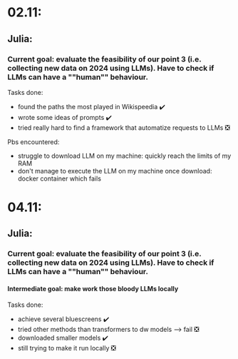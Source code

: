 # 02.11:
## Julia: 
### Current goal: evaluate the feasibility of our point 3 (i.e. collecting new data on 2024 using LLMs). Have to check if LLMs can have a ""human"" behaviour.
Tasks done:
- found the paths the most played in Wikispeedia ✔️
- wrote some ideas of prompts ✔️
- tried really hard to find a framework that automatize requests to LLMs ❎

Pbs encountered:
- struggle to download LLM on my machine: quickly reach the limits of my RAM
- don't manage to execute the LLM on my machine once download: docker container which fails

# 04.11:
## Julia: 
### Current goal: evaluate the feasibility of our point 3 (i.e. collecting new data on 2024 using LLMs). Have to check if LLMs can have a ""human"" behaviour.
#### Intermediate goal: make work those bloody LLMs locally
Tasks done:
- achieve several bluescreens ✔️
- tried other methods than transformers to dw models --> fail ❎
- downloaded smaller models ✔️
- still trying to make it run locally ❎
